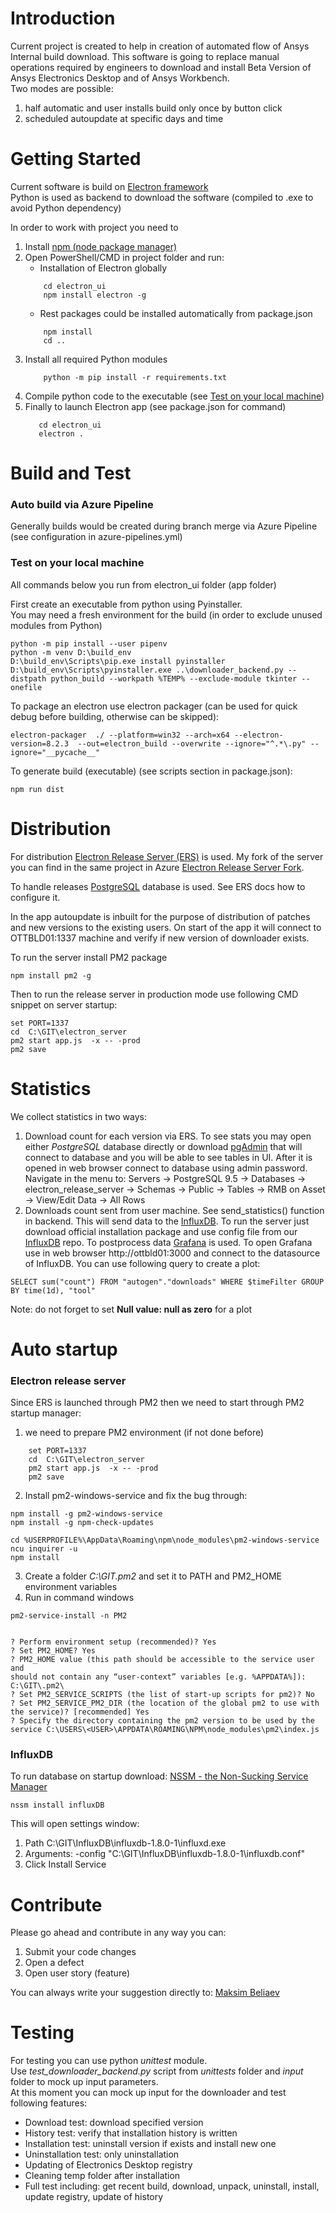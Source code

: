 # Introduction 
Current project is created to help in creation of automated flow of Ansys Internal build download.
This software is going to replace manual operations required by engineers to download and install Beta Version of 
Ansys Electronics Desktop and of Ansys Workbench.  
Two modes are possible: 
1. half automatic and user installs build only once by button click
2. scheduled autoupdate at specific days and time

# Getting Started
Current software is build on [Electron framework](https://www.electronjs.org/)  
Python is used as backend to download the software (compiled to .exe to avoid Python dependency)

In order to work with project you need to 
1. Install [npm (node package manager)](https://nodejs.org/en/download/)
2. Open PowerShell/CMD in project folder and run: 
    - Installation of Electron globally
    ~~~ 
        cd electron_ui
        npm install electron -g
    ~~~ 
    - Rest packages could be installed automatically from package.json
    ~~~
        npm install
        cd ..
    ~~~
3. Install all required Python modules
    ~~~
        python -m pip install -r requirements.txt
    ~~~
4. Compile python code to the executable (see [Test on your local machine](#Test-on-your-local-machine))
5. Finally to launch Electron app (see package.json for command)
    ~~~
       cd electron_ui     
       electron .
    ~~~ 

# Build and Test
### Auto build via Azure Pipeline
Generally builds would be created during branch merge via Azure Pipeline (see configuration in azure-pipelines.yml)  

### Test on your local machine 
All commands below you run from electron_ui folder (app folder)  

First create an executable from python using Pyinstaller.  
You may need a fresh environment for the build (in order to exclude unused modules from Python)
~~~
python -m pip install --user pipenv
python -m venv D:\build_env
D:\build_env\Scripts\pip.exe install pyinstaller
D:\build_env\Scripts\pyinstaller.exe ..\downloader_backend.py --distpath python_build --workpath %TEMP% --exclude-module tkinter --onefile
~~~

To package an electron use electron packager (can be used for quick debug before building, otherwise can be skipped):
~~~
electron-packager  ./ --platform=win32 --arch=x64 --electron-version=8.2.3  --out=electron_build --overwrite --ignore="^.*\.py" --ignore="__pycache__"
~~~

To generate build (executable) (see scripts section in package.json):
~~~
npm run dist
~~~

# Distribution
For distribution [Electron Release Server (ERS)](https://github.com/ArekSredzki/electron-release-server) is used.
My fork of the server you can find in the same project in Azure [Electron Release Server Fork](https://dev.azure.com/EMEA-FES-E/AnsysSoftwareManagement/_git/Electron_Release_Server).

To handle releases [PostgreSQL](https://www.postgresql.org/) database is used. See ERS docs how to configure it.

In the app autoupdate is inbuilt for the purpose of distribution of patches and new versions to the existing users. On 
start of the app it will connect to OTTBLD01:1337 machine and verify if new version of downloader exists. 

To run the server install PM2 package
~~~
npm install pm2 -g
~~~
Then to run the release server in production mode use following CMD snippet on server startup:
~~~
set PORT=1337
cd  C:\GIT\electron_server
pm2 start app.js  -x -- -prod
pm2 save
~~~

# Statistics
We collect statistics in two ways:
1. Download count for each version via ERS. To see stats you may open either _PostgreSQL_ database directly or 
download [pgAdmin](https://www.pgadmin.org/) that will connect to database and you will be able to see tables in UI.
After it is opened in web browser connect to database using admin password.  
Navigate in the menu to:  Servers -> PostgreSQL 9.5 -> Databases -> electron_release_server -> Schemas -> Public -> 
Tables -> RMB on Asset -> View/Edit Data -> All Rows
2. Downloads count sent from user machine. See send_statistics() function in backend. This will send data to the 
[InfluxDB](https://www.influxdata.com/). To run the server just download official installation package and 
use config file from our [InfluxDB](https://dev.azure.com/EMEA-FES-E/AnsysSoftwareManagement/_git/InfluxDB) repo. 
To postprocess data [Grafana](https://grafana.com/) is used. To open Grafana use in web browser http://ottbld01:3000 and
connect to the datasource of InfluxDB.
You can use following query to create a plot:
~~~
SELECT sum("count") FROM "autogen"."downloads" WHERE $timeFilter GROUP BY time(1d), "tool"
~~~
Note: do not forget to set **Null value: null as zero** for a plot

# Auto startup
### Electron release server
Since ERS is launched through PM2 then we need to start through PM2 startup manager:
1. we need to prepare PM2 environment (if not done before)
~~~
    set PORT=1337
    cd  C:\GIT\electron_server
    pm2 start app.js  -x -- -prod
    pm2 save
~~~
2. Install pm2-windows-service and fix the bug through:
~~~
npm install -g pm2-windows-service
npm install -g npm-check-updates

cd %USERPROFILE%\AppData\Roaming\npm\node_modules\pm2-windows-service
ncu inquirer -u
npm install
~~~
3. Create a folder _C:\GIT\.pm2_ and set it to PATH and PM2_HOME environment variables
4. Run in command windows
~~~
pm2-service-install -n PM2


? Perform environment setup (recommended)? Yes
? Set PM2_HOME? Yes
? PM2_HOME value (this path should be accessible to the service user and
should not contain any “user-context” variables [e.g. %APPDATA%]): C:\GIT\.pm2\
? Set PM2_SERVICE_SCRIPTS (the list of start-up scripts for pm2)? No
? Set PM2_SERVICE_PM2_DIR (the location of the global pm2 to use with the service)? [recommended] Yes
? Specify the directory containing the pm2 version to be used by the
service C:\USERS\<USER>\APPDATA\ROAMING\NPM\node_modules\pm2\index.js
~~~

### InfluxDB
To run database on startup download: [NSSM - the Non-Sucking Service Manager](https://nssm.cc/download)  
~~~
nssm install influxDB
~~~
This will open settings window:
1. Path C:\GIT\InfluxDB\influxdb-1.8.0-1\influxd.exe
2. Arguments: -config "C:\GIT\InfluxDB\influxdb-1.8.0-1\influxdb.conf"
3. Click Install Service

# Contribute
Please go ahead and contribute in any way you can:
1. Submit your code changes
2. Open a defect
3. Open user story (feature)

You can always write your suggestion directly to: [Maksim Beliaev](mailto:maksim.beliaev@ansys.com)

# Testing
For testing you can use python _unittest_ module.  
Use _test_downloader_backend.py_ script from _unittests_ folder and _input_ folder to mock up input parameters.  
At this moment you can mock up input for the downloader and test following features:
- Download test: download specified version
- History test: verify that installation history is written
- Installation test: uninstall version if exists and install new one
- Uninstallation test: only uninstallation
- Updating of Electronics Desktop registry
- Cleaning temp folder after installation
- Full test including: get recent build, download, unpack, uninstall, install, update registry, update of history